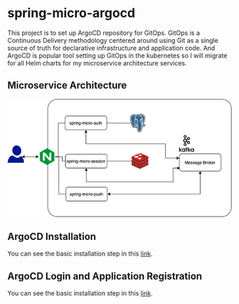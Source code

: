# spring-micro-argocd
This project is to set up ArgoCD repository for GitOps.
GitOps is a Continuous Delivery methodology centered around using Git as a single source of truth for declarative infrastructure and application code.
And ArgoCD is popular tool setting up GitOps in the kubernetes so I will migrate for all Helm charts for my microservice architecture services. 

## Microservice Architecture
![spring-micro-architecture](./images/microservice-architecture.png)


## ArgoCD Installation
You can see the basic installation step in this [link](./readme/argocd-installation.md).

## ArgoCD Login and Application Registration
You can see the basic installation step in this [link](./readme/argocd-login-register.md).
